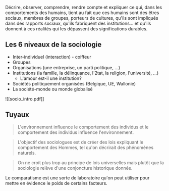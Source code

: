 Décrire, observer, comprendre, rendre compte et expliquer ce qui, dans les comportements des humains, tient au fait que ces humains sont des êtres sociaux, membres de groupes, porteurs de cultures, qu'ils sont impliqués dans des rapports sociaux, qu'ils fabriquent des institutions… et qu'ils donnent à ces réalités qui les dépassent des significations durables.


## Les 6 niveaux de la sociologie 
- Inter-individuel (interaction) - coiffeur
- Groupes
- Organisations (une entreprise, un parti politique, ...)
- Institutions (la famille, la délinquance, l'2tat, la religion, l'université, ...)
	- L'amour est-il une institution?
- Sociétés politiquement organisées (Belgique, UE, Wallonie)
- La société-monde ou monde globalisé


![[socio_intro.pdf]]

## Tuyaux

>L'environnement influence le comportement des individus et le comportement des individus influence l'environnement.

>L'objectif des sociologues est de créer des lois expliquant le comportement des Hommes, tel qu'on décrirait des phénomènes naturels.

> On ne croit plus trop au principe de lois universelles mais plutôt que la sociologie relève d'une conjoncture historique donnée.

Le comparatisme est une sorte de laboratoire qu'on peut utiliser pour mettre en évidence le poids de certains facteurs.




